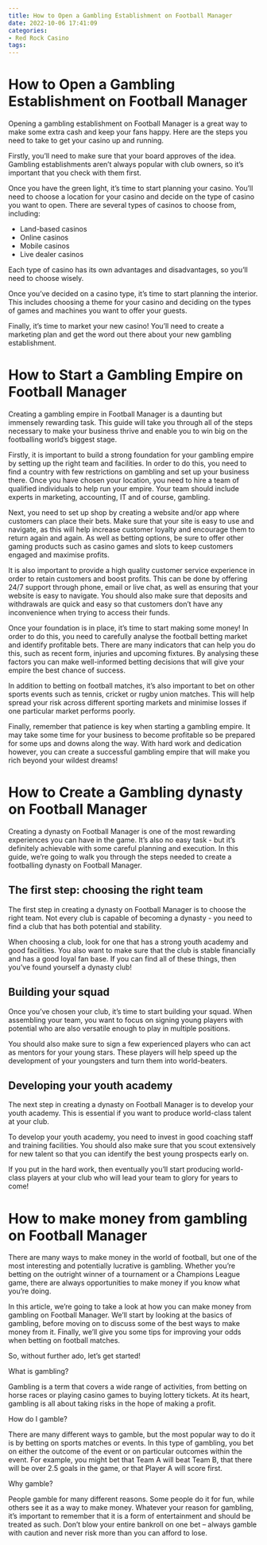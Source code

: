 ```yaml
---
title: How to Open a Gambling Establishment on Football Manager
date: 2022-10-06 17:41:09
categories:
- Red Rock Casino
tags:
---
```



#  How to Open a Gambling Establishment on Football Manager

Opening a gambling establishment on Football Manager is a great way to make some extra cash and keep your fans happy. Here are the steps you need to take to get your casino up and running.

Firstly, you’ll need to make sure that your board approves of the idea. Gambling establishments aren’t always popular with club owners, so it’s important that you check with them first.

Once you have the green light, it’s time to start planning your casino. You’ll need to choose a location for your casino and decide on the type of casino you want to open. There are several types of casinos to choose from, including:

- Land-based casinos
- Online casinos
- Mobile casinos
- Live dealer casinos

Each type of casino has its own advantages and disadvantages, so you’ll need to choose wisely.

Once you’ve decided on a casino type, it’s time to start planning the interior. This includes choosing a theme for your casino and deciding on the types of games and machines you want to offer your guests.

Finally, it’s time to market your new casino! You’ll need to create a marketing plan and get the word out there about your new gambling establishment.

#  How to Start a Gambling Empire on Football Manager

Creating a gambling empire in Football Manager is a daunting but immensely rewarding task. This guide will take you through all of the steps necessary to make your business thrive and enable you to win big on the footballing world’s biggest stage.

 Firstly, it is important to build a strong foundation for your gambling empire by setting up the right team and facilities. In order to do this, you need to find a country with few restrictions on gambling and set up your business there. Once you have chosen your location, you need to hire a team of qualified individuals to help run your empire. Your team should include experts in marketing, accounting, IT and of course, gambling.

Next, you need to set up shop by creating a website and/or app where customers can place their bets. Make sure that your site is easy to use and navigate, as this will help increase customer loyalty and encourage them to return again and again. As well as betting options, be sure to offer other gaming products such as casino games and slots to keep customers engaged and maximise profits.

It is also important to provide a high quality customer service experience in order to retain customers and boost profits. This can be done by offering 24/7 support through phone, email or live chat, as well as ensuring that your website is easy to navigate. You should also make sure that deposits and withdrawals are quick and easy so that customers don’t have any inconvenience when trying to access their funds.

Once your foundation is in place, it’s time to start making some money! In order to do this, you need to carefully analyse the football betting market and identify profitable bets. There are many indicators that can help you do this, such as recent form, injuries and upcoming fixtures. By analysing these factors you can make well-informed betting decisions that will give your empire the best chance of success.

In addition to betting on football matches, it’s also important to bet on other sports events such as tennis, cricket or rugby union matches. This will help spread your risk across different sporting markets and minimise losses if one particular market performs poorly.

Finally, remember that patience is key when starting a gambling empire. It may take some time for your business to become profitable so be prepared for some ups and downs along the way. With hard work and dedication however, you can create a successful gambling empire that will make you rich beyond your wildest dreams!

#  How to Create a Gambling dynasty on Football Manager

Creating a dynasty on Football Manager is one of the most rewarding experiences you can have in the game. It’s also no easy task - but it’s definitely achievable with some careful planning and execution. In this guide, we’re going to walk you through the steps needed to create a footballing dynasty on Football Manager.

## The first step: choosing the right team

The first step in creating a dynasty on Football Manager is to choose the right team. Not every club is capable of becoming a dynasty - you need to find a club that has both potential and stability.

When choosing a club, look for one that has a strong youth academy and good facilities. You also want to make sure that the club is stable financially and has a good loyal fan base. If you can find all of these things, then you’ve found yourself a dynasty club!

## Building your squad

Once you’ve chosen your club, it’s time to start building your squad. When assembling your team, you want to focus on signing young players with potential who are also versatile enough to play in multiple positions.

You should also make sure to sign a few experienced players who can act as mentors for your young stars. These players will help speed up the development of your youngsters and turn them into world-beaters.

## Developing your youth academy

The next step in creating a dynasty on Football Manager is to develop your youth academy. This is essential if you want to produce world-class talent at your club.

To develop your youth academy, you need to invest in good coaching staff and training facilities. You should also make sure that you scout extensively for new talent so that you can identify the best young prospects early on.

If you put in the hard work, then eventually you’ll start producing world-class players at your club who will lead your team to glory for years to come!

#  How to make money from gambling on Football Manager

There are many ways to make money in the world of football, but one of the most interesting and potentially lucrative is gambling. Whether you’re betting on the outright winner of a tournament or a Champions League game, there are always opportunities to make money if you know what you’re doing.

In this article, we’re going to take a look at how you can make money from gambling on Football Manager. We’ll start by looking at the basics of gambling, before moving on to discuss some of the best ways to make money from it. Finally, we’ll give you some tips for improving your odds when betting on football matches.

So, without further ado, let’s get started!

What is gambling?

Gambling is a term that covers a wide range of activities, from betting on horse races or playing casino games to buying lottery tickets. At its heart, gambling is all about taking risks in the hope of making a profit.

How do I gamble?

There are many different ways to gamble, but the most popular way to do it is by betting on sports matches or events. In this type of gambling, you bet on either the outcome of the event or on particular outcomes within the event. For example, you might bet that Team A will beat Team B, that there will be over 2.5 goals in the game, or that Player A will score first.

Why gamble?

People gamble for many different reasons. Some people do it for fun, while others see it as a way to make money. Whatever your reason for gambling, it’s important to remember that it is a form of entertainment and should be treated as such. Don’t blow your entire bankroll on one bet – always gamble with caution and never risk more than you can afford to lose.